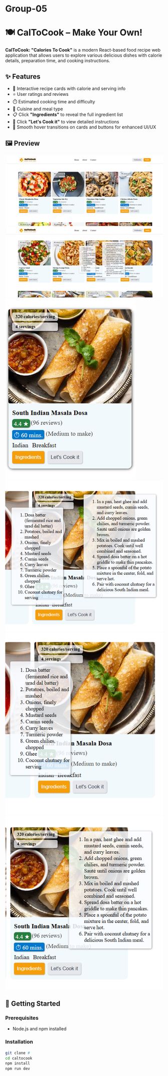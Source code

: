 # Group-05

# 🍽️ CalToCook – Make Your Own!

**CalToCook: "Calories To Cook"** is a modern React-based food recipe web application that allows users to explore various delicious dishes with calorie details, preparation time, and cooking instructions.

## ✨ Features
- 🍕 Interactive recipe cards with calorie and serving info
- ⭐ User ratings and reviews
- ⏱️ Estimated cooking time and difficulty
- 🍔 Cuisine and meal type
- 📋 Click **"Ingredients"** to reveal the full ingredient list
- 📖 Click **"Let's Cook it"** to view detailed instructions
- 🚀 Smooth hover transitions on cards and buttons for enhanced UI/UX


## 🖼️ Preview

![App Screenshot1](./public/fullPreview1.png)
![App Screenshot2](./public/fullPreview2.png)
![single card](./public/card.png)
![card's full preview](./public/fullcard.png)
![ingredients list](./public/ingrList.png)
![instructions list](./public/instrList.png)


## 🚀 Getting Started

### Prerequisites

- Node.js and npm installed

### Installation

```bash
git clone #
cd caltocook
npm install
npm run dev
